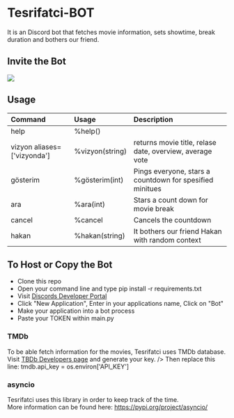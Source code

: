 # Tesrifatci-BOT

It is an Discord bot that fetches movie information, sets showtime, break duration and bothers our friend. 

## Invite the Bot
[![](https://image.flaticon.com/icons/png/512/1999/1999142.png )](https://discord.com/api/oauth2/authorize?client_id=792764080648617984&permissions=8&scope=bot)

## Usage

| Command      | Usage | Description | 
| :----------- | :----------- | :----------- |
| help | %help() | |
| vizyon aliases=['vizyonda'] | %vizyon(string)  | returns movie title, relase date, overview, average vote |
| gösterim | %gösterim(int) | Pings everyone, stars a countdown for spesified minitues |
| ara | %ara(int) | Stars a count down for movie break |
| cancel | %cancel | Cancels the countdown |
| hakan | %hakan(string) | It bothers our friend Hakan with random context |      

## To Host or Copy the Bot
* Clone this repo
* Open your command line and type pip install -r requirements.txt
* Visit [Discords Developer Portal](https://discordapp.com/developers/applications/) </br>
* Click "New Application", Enter in your applications name, Click on "Bot" </br>
* Make your application into a bot process </br>
* Paste your TOKEN within main.py

###  TMDb
To be able fetch information for the movies, Tesrifatci uses TMDb database. Visit [TBDb Developers page](https://developers.themoviedb.org/3/getting-started/introduction) and generate your key. /> 
Then replace this line: tmdb.api_key = os.environ['API_KEY']

### asyncio
Tesrifatci uses this library in order to keep track of the time. </br>
More information can be found here: https://pypi.org/project/asyncio/


